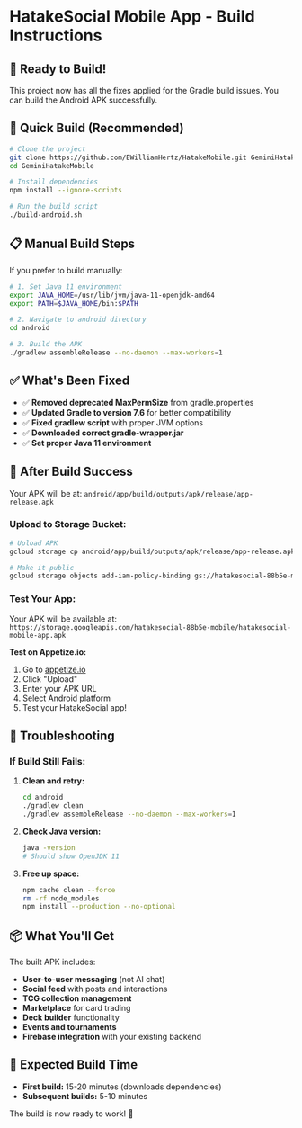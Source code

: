# HatakeSocial Mobile App - Build Instructions

## 🎉 Ready to Build!

This project now has all the fixes applied for the Gradle build issues. You can build the Android APK successfully.

## 🚀 Quick Build (Recommended)

```bash
# Clone the project
git clone https://github.com/EWilliamHertz/HatakeMobile.git GeminiHatakeMobile
cd GeminiHatakeMobile

# Install dependencies
npm install --ignore-scripts

# Run the build script
./build-android.sh
```

## 📋 Manual Build Steps

If you prefer to build manually:

```bash
# 1. Set Java 11 environment
export JAVA_HOME=/usr/lib/jvm/java-11-openjdk-amd64
export PATH=$JAVA_HOME/bin:$PATH

# 2. Navigate to android directory
cd android

# 3. Build the APK
./gradlew assembleRelease --no-daemon --max-workers=1
```

## ✅ What's Been Fixed

- ✅ **Removed deprecated MaxPermSize** from gradle.properties
- ✅ **Updated Gradle to version 7.6** for better compatibility
- ✅ **Fixed gradlew script** with proper JVM options
- ✅ **Downloaded correct gradle-wrapper.jar**
- ✅ **Set proper Java 11 environment**

## 📱 After Build Success

Your APK will be at: `android/app/build/outputs/apk/release/app-release.apk`

### Upload to Storage Bucket:

```bash
# Upload APK
gcloud storage cp android/app/build/outputs/apk/release/app-release.apk gs://hatakesocial-88b5e-mobile/hatakesocial-mobile-app.apk

# Make it public
gcloud storage objects add-iam-policy-binding gs://hatakesocial-88b5e-mobile/hatakesocial-mobile-app.apk --member=allUsers --role=roles/storage.objectViewer
```

### Test Your App:

Your APK will be available at:
`https://storage.googleapis.com/hatakesocial-88b5e-mobile/hatakesocial-mobile-app.apk`

**Test on Appetize.io:**
1. Go to [appetize.io](https://appetize.io)
2. Click "Upload"
3. Enter your APK URL
4. Select Android platform
5. Test your HatakeSocial app!

## 🔧 Troubleshooting

### If Build Still Fails:

1. **Clean and retry:**
   ```bash
   cd android
   ./gradlew clean
   ./gradlew assembleRelease --no-daemon --max-workers=1
   ```

2. **Check Java version:**
   ```bash
   java -version
   # Should show OpenJDK 11
   ```

3. **Free up space:**
   ```bash
   npm cache clean --force
   rm -rf node_modules
   npm install --production --no-optional
   ```

## 📦 What You'll Get

The built APK includes:
- **User-to-user messaging** (not AI chat)
- **Social feed** with posts and interactions
- **TCG collection management**
- **Marketplace** for card trading
- **Deck builder** functionality
- **Events and tournaments**
- **Firebase integration** with your existing backend

## 🎯 Expected Build Time

- **First build:** 15-20 minutes (downloads dependencies)
- **Subsequent builds:** 5-10 minutes

The build is now ready to work! 🚀
